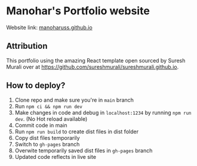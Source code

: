 # Manohar's Portfolio website

Website link: [manoharuss.github.io](manoharuss.github.io)

## Attribution

This portfolio using the amazing React template open sourced by Suresh Murali over at https://github.com/sureshmurali/sureshmurali.github.io.


## How to deploy?

1. Clone repo and make sure you're in `main` branch
2. Run `npm ci && npm run dev`
3. Make changes in code and debug in `localhost:1234` by running `npm run dev`. (No Hot reload available)
4. Commit code in main
5. Run `npm run build` to create dist files in dist folder
6. Copy dist files temporarily
7. Switch to `gh-pages` branch
8. Overwite temporarily saved dist files in `gh-pages` branch
9. Updated code reflects in live site

